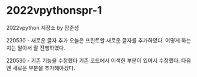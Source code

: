 # 2022vpythonspr-1
2022vpython 저장소 by 장준성

220530 - 새로운 글자 추가
오늘은 프린트할 새로운 글자를 추가하였다.
어떻게 하는지는 알아서 잘 진행하였다.



220530 - 기존 기능을 수정했다
기존 코드에서 어색한 부분이 있어서 수정했다.
다음엔 새로운 부분을 추가해야겠다.
